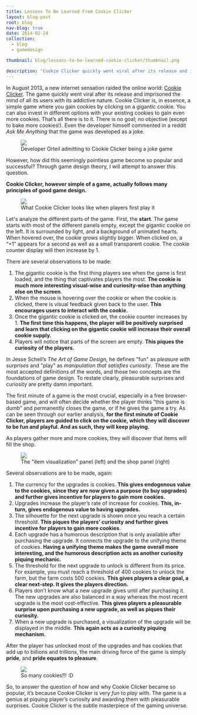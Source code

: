 ```yaml
---
title: Lessons To Be Learned From Cookie Clicker
layout: blog-post
root: blog
nav-blog: true
date: 2014-02-24
collection:
  - blog
  - gamedesign

thumbnail: blog/lessons-to-be-learned-cookie-clicker/thumbnail.png

description: "Cookie Clicker quickly went viral after its release and imprisoned the mind of all its users with its addictive nature."
---
```


In August 2013, a new internet sensation raided the online world: [Cookie Clicker](http://orteil.dashnet.org/cookieclicker/). The game quickly went viral after its release and imprisoned the mind of all its users with its addictive nature. Cookie Clicker is, in essence, a simple game where you gain cookies by clicking on a gigantic cookie. You can also invest in different options with your existing cookies to gain even more cookies. That’s all there is to it. There is no goal; no objective (except to bake more cookies!). Even the developer himself commented in a reddit *Ask Me Anything* that the game was developed as a joke.

<figure>
<img src="/assets/images/blog/lessons-to-be-learned-cookie-clicker/1.png">
<figcaption>Developer Orteil admitting to Cookie Clicker being a joke game</figcaption>
</figure>

However, how did this seemingly pointless game become so popular and successful? Through game design theory, I will attempt to answer this question.

**Cookie Clicker, however simple of a game, actually follows many principles of good game design.**

<figure>
<img src="/assets/images/blog/lessons-to-be-learned-cookie-clicker/2.png">
<figcaption>What Cookie Clicker looks like when players first play it</figcaption>
</figure>

Let's analyze the different parts of the game. First, the **start**. The game starts with most of the different panels empty, except the gigantic cookie on the left. It is surrounded by light, and a background of animated hearts. When hovered over, the cookie grows slightly bigger. When clicked on, a “+1” appears for a second as well as a small transparent cookie. The cookie counter display will then increase by 1.

There are several observations to be made:

  1. The gigantic cookie is the first thing players see when the game is first loaded, and the thing that captivates players the most. **The cookie is much more interesting visual-wise and curiosity-wise than anything else on the screen**.
  2. When the mouse is hovering over the cookie or when the cookie is clicked, there is visual feedback given back to the user. **This encourages users to interact with the cookie.**
  3. Once the gigantic cookie is clicked on, the cookie counter increases by 1. **The first time this happens, the player will be positively surprised and learn that clicking on the gigantic cookie will increase their overall cookie supply.**
  4. Players will notice that parts of the screen are empty. **This piques the curiosity of the players.**

In Jesse Schell’s *The Art of Game Design*, he defines "fun" as *pleasure with surprises* and "play" as *manipulation that satisfies curiosity*.  These are the most accepted definitions of the words, and those two concepts are the foundations of game design. To restate clearly, pleasurable surprises and curiosity are pretty damn important.

The first minute of a game is the most crucial, especially in a free browser-based game, and will often decide whether the player thinks “this game is dumb” and permanently closes the game, or if he gives the game a try. As can be seen through our earlier analysis, **for the first minute of Cookie Clicker, players are guided to click on the cookie, which they will discover to be fun and playful. And as such, they will keep playing.**

As players gather more and more cookies, they will discover that items will fill the shop.

<figure>
<img src="/assets/images/blog/lessons-to-be-learned-cookie-clicker/3.png">
<figcaption>The "item visualization" panel (left) and the shop panel (right)</figcaption>
</figure>


Several observations are to be made, again:

  1. The currency for the upgrades is cookies. **This gives endogenous value to the cookies, since they are now given a purpose (to buy upgrades) and further gives incentive for players to gain more cookies.**
  2. Upgrades increase the player’s rate of increase for cookies. **This, in-turn, gives endogenous value to having upgrades.**
  3. The silhouette for the next upgrade is shown once you reach a certain threshold. **This piques the players’ curiosity and further gives incentive for players to gain more cookies**.
  4. Each upgrade has a humorous description that is only available after purchasing the upgrade. It connects the upgrade to the unifying theme of cookies. **Having a unifying theme makes the game overall more interesting, and the humorous description acts as another curiosity piquing mechanic.**
  5. The threshold for the next upgrade to unlock is different from its price. For example, you must reach a threshold of 400 cookies to unlock the farm, but the farm costs 500 cookies. **This gives players a clear goal, a clear next-step. It gives the players direction.**
  6. Players don’t know what a new upgrade gives until after purchasing it. The new upgrades are also balanced in a way whereas the most recent upgrade is the most cost-effective. **This gives players a pleasurable surprise upon purchasing a new upgrade, as well as piques their curiosity.**
  7. When a new upgrade is purchased, a visualization of the upgrade will be displayed in the middle. **This again acts as a curiosity piquing mechanism.**

After the player has unlocked most of the upgrades and has cookies that add up to billions and trillions, the main driving force of the game is simply **pride**, and **pride equates to pleasure**.

<figure>
<img src="/assets/images/blog/lessons-to-be-learned-cookie-clicker/4.png">
<figcaption>So many cookies!!! :D</figcaption>
</figure>

So, to answer the question of how and why Cookie Clicker became so popular, it’s because Cookie Clicker is very <i>fun</i> to <i>play</i> with. The game is a genius at piquing player’s curiosity and awarding them with pleasurable surprises. Cookie Clicker is the subtle masterpiece of the gaming universe.